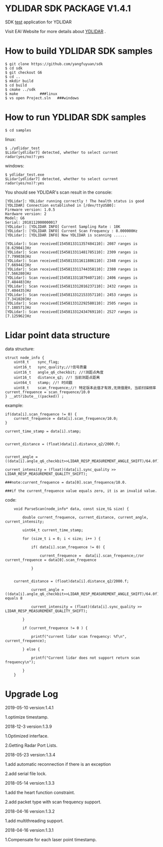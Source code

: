 YDLIDAR SDK PACKAGE V1.4.1
=====================================================================

SDK [test](https://github.com/yangfuyuan/sdk) application for YDLIDAR

Visit EAI Website for more details about [YDLIDAR](http://www.ydlidar.com/) .

How to build YDLIDAR SDK samples
=====================================================================
    $ git clone https://github.com/yangfuyuan/sdk
    $ cd sdk
    $ git checkout G6
    $ cd ..
    $ mkdir build
    $ cd build
    $ cmake ../sdk
    $ make			###linux
    $ vs open Project.sln	###windows
    
How to run YDLIDAR SDK samples
=====================================================================
    $ cd samples

linux:

	$ ./ydlidar_test
	$Lidar[ydlidar7] detected, whether to select current radar(yes/no)?:yes

windows:

	$ ydlidar_test.exe
	$Lidar[ydlidar7] detected, whether to select current radar(yes/no)?:yes

You should see YDLIDAR's scan result in the console:

	[YDLidar]: YDLidar running correctly ! The health status is good
	[YDLIDAR] Connection established in [/dev/ttyUSB0]:
	Firmware version: 1.0.5
	Hardware version: 2
	Model: G6
	Serial: 2018112000000017
	[YDLidar]: [YDLIDAR INFO] Current Sampling Rate : 18K
	[YDLidar]: [YDLIDAR INFO] Current Scan Frequency : 8.000000Hz
	[YDLidar]: [YDLIDAR INFO] Now YDLIDAR is scanning ......

	[YDLidar]: Scan received[1545813311357484110]: 2087 ranges is [8.629041]Hz
	[YDLidar]: Scan received[1545813311481785110]: 2309 ranges is [7.799038]Hz
	[YDLidar]: Scan received[1545813311611886110]: 2348 ranges is [7.669442]Hz
	[YDLidar]: Scan received[1545813311744358110]: 2380 ranges is [7.566280]Hz
	[YDLidar]: Scan received[1545813311879407110]: 2406 ranges is [7.484483]Hz
	[YDLidar]: Scan received[1545813312016237110]: 2432 ranges is [7.404435]Hz
	[YDLidar]: Scan received[1545813312153357110]: 2453 ranges is [7.341020]Hz
	[YDLidar]: Scan received[1545813312292580110]: 2505 ranges is [7.188571]Hz
	[YDLidar]: Scan received[1545813312434769110]: 2527 ranges is [7.125962]Hz




Lidar point data structure
=====================================================================

data structure:

	struct node_info {
    	uint8_t    sync_flag;
    	uint16_t   sync_quality;//!信号质量
    	uint16_t   angle_q6_checkbit; //!测距点角度
    	uint16_t   distance_q2; //! 当前测距点距离
    	uint64_t   stamp; //! 时间戳
    	uint8_t    scan_frequence;//! 特定版本此值才有效,无效值是0, 当前扫描频率current_frequence = scan_frequence/10.0
	} __attribute__((packed)) ;

example:

	if(data[i].scan_frequence != 0) {
 		current_frequence = data[i].scan_frequence/10.0;
	}

	current_time_stamp = data[i].stamp;


	current_distance = (float)data[i].distance_q2/2000.f;


	current_angle = ((data[i].angle_q6_checkbit>>LIDAR_RESP_MEASUREMENT_ANGLE_SHIFT)/64.0f);

	current_intensity = (float)(data[i].sync_quality >> LIDAR_RESP_MEASUREMENT_QUALITY_SHIFT);

	###note:current_frequence = data[0].scan_frequence/10.0.

	###if the current_frequence value equals zero, it is an invalid value.

code:
        
        void ParseScan(node_info* data, const size_t& size) {

            double current_frequence, current_distance, current_angle, current_intensity;

            uint64_t current_time_stamp;

            for (size_t i = 0; i < size; i++ ) {

                if( data[i].scan_frequence != 0) {

                    current_frequence =  data[i].scan_frequence;//or current_frequence = data[0].scan_frequence

                }

				
		current_distance = (float)data[i].distance_q2/2000.f;

                current_angle = ((data[i].angle_q6_checkbit>>LIDAR_RESP_MEASUREMENT_ANGLE_SHIFT)/64.0f);//LIDAR_RESP_MEASUREMENT_ANGLE_SHIFT equals 8

                current_intensity = (float)(data[i].sync_quality >> LIDAR_RESP_MEASUREMENT_QUALITY_SHIFT);

            }

            if (current_frequence != 0 ) {

                printf("current lidar scan frequency: %f\n", current_frequence);

            } else {

                printf("Current lidar does not support return scan frequency\n");

            }
        }





Upgrade Log
=====================================================================

2019-05-10 version:1.4.1

  1.optimize timestamp.

2018-12-3 version:1.3.9

1.Optimized interface.

2.Getting Radar Port Lists.

2018-05-23 version:1.3.4

1.add automatic reconnection if there is an exception

2.add serial file lock.

2018-05-14 version:1.3.3

   1.add the heart function constraint.

   2.add packet type with scan frequency support.

2018-04-16 version:1.3.2

   1.add multithreading support.

2018-04-16 version:1.3.1

   1.Compensate for each laser point timestamp.


